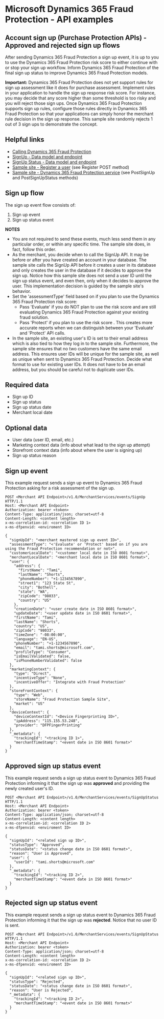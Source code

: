 # Microsoft Dynamics 365 Fraud Protection - API examples
## Account sign up (Purchase Protection APIs) - Approved and rejected sign up flows

After sending Dynamics 365 Fraud Protection a sign up event, it is up to you to use the Dynamics 365 Fraud Protection risk score to either continue with or stop your sign up workflow. Inform Dynamics 365 Fraud Protection of the final sign up status to improve Dynamics 365 Fraud Protection models.

**Important:** Dynamics 365 Fraud Protection does not yet support rules for sign up assessment like it does for purchase assessment. Implement rules in your application to handle the sign up response risk score. For instance, you may decide that any score higher than some threshold is too risky and you will reject those sign ups. Once Dynamics 365 Fraud Protection supports sign up rules, configure those rules directly in Dynamics 365 Fraud Protection so that your applications can simply honor the merchant rule decision in the sign up response. This sample site randomly rejects 1 out of 3 sign ups to demonstrate the concept.

## Helpful links
- [Calling Dynamics 365 Fraud Protection](./Authenticate&#32;and&#32;call&#32;Fraud&#32;Protection.md)
- [SignUp - Data model and endpoint](https://apidocs.microsoft.com/services/dynamics365fraudprotection#/v1.0/V1.0MerchantservicesEventsSignUpPost)
- [SignUp Status - Data model and endpoint](https://apidocs.microsoft.com/services/dynamics365fraudprotection#/v1.0/V1.0MerchantservicesEventsSignUpStatusPost)
- [Sample site - Register a user](../src/Web/Controllers/AccountController.cs) (see Register POST method)
- [Sample site - Dynamics 365 Fraud Protection service](../src/Infrastructure/Services/FraudProtectionService.cs) (see PostSignUp and PostSignUpStatus methods)

## Sign up flow
The sign up event flow consists of:
1. Sign up event
1. Sign up status event

**NOTES**
- You are not required to send these events, much less send them in any particular order, or within any specific time. The sample site does, in fact, follow this order. 
- As the merchant, you decide when to call the SignUp API. It may be before or after you have created an account in your database. The sample site calls the SignUp API before it creates a user in its database and only creates the user in the database if it decides to approve the sign up. Notice how this sample site does not send a user ID until the sign up status event, and even then, only when it decides to approve the user. This implementation decision is guided by the sample site's behavior.
- Set the 'assessmentType' field based on if you plan to use the Dynamics 365 Fraud Protection risk score:
  - Pass 'Evaluate' if you do NOT plan to use the risk score and are still evaluating Dynamics 365 Fraud Protection against your existing fraud solution.
  - Pass 'Protect' if you plan to use the risk score . This creates more accurate reports when we can distinguish between your 'Evaluate' and 'Protect' API calls.
- In the sample site, an existing user's ID is set to their email address which is also tied to how they log in to the sample site. Furthermore, the sample site ensures that no two customers have the same email address. This ensures user IDs will be unique for the sample site, as well as unique when sent to Dynamics 365 Fraud Protection. Decide what format to use for existing user IDs. It does not have to be an email address, but you should be careful not to duplicate user IDs.

## Required data
- Sign up ID
- Sign up status
- Sign up status date
- Merchant local date

## Optional data
- User data (user ID, email, etc.)
- Marketing context data (info about what lead to the sign up attempt)
- Storefront context data (info about where the user is signing up)
- Sign up status reason

## Sign up event
This example request sends a sign up event to Dynamics 365 Fraud Protection asking for a risk assessment of the sign up.
```http
POST <Merchant API Endpoint>/v1.0/MerchantServices/events/SignUp HTTP/1.1
Host: <Merchant API Endpoint>
Authorization: bearer <token>
Content-Type: application/json; charset=utf-8
Content-Length: <content length>
x-ms-correlation-id: <correlation ID 1>
x-ms-dfpenvid: <enviroment ID>

{
  "signUpId": "<merchant mastered sign up event ID>",
  "assessmentType": "<'Evaluate' or 'Protect' based on if you are using the Fraud Protection recommendation or not>",
  "customerLocalDate": "<customer local date in ISO 8601 format>",
  "merchantLocalDate": "<merchant local date in ISO 8601 format>",
  "user": {
    "address": {
      "firstName": "Tami",
      "lastName": "Shorts",
      "phoneNumber": "+1-1234567890",
      "street1": "123 State St",
      "city": "Bothell",
      "state": "WA",
      "zipCode": "98033",
      "country": "US"
    },
    "creationDate": "<user create date in ISO 8601 format>",
    "updateDate": "<user update date in ISO 8601 format>",
    "firstName": "Tami",
    "lastName": "Shorts",
    "country": "US",
    "zipCode": "98033",
    "timeZone": "-08:00:00",
    "language": "EN-US",
    "phoneNumber": "+1-1234567890",
    "email": "tami.shorts@microsoft.com",
    "profileType": "Consumer",
    "isEmailValidated": false,
    "isPhoneNumberValidated": false
  },
  "marketingContext": {
    "type": "Direct",
    "incentiveType": "None",
    "incentiveOffer": "Integrate with Fraud Protection"
  },
  "storeFrontContext": {
    "type": "Web",
    "storeName": "Fraud Protection Sample Site",
    "market": "US"
  },
  "deviceContext": {
    "deviceContextId": "<Device Fingerprinting ID>",
    "ipAddress": "115.155.53.248",
    "provider": "DFPFingerPrinting"
  },
  "_metadata": {
    "trackingId": "<tracking ID 1>",
    "merchantTimeStamp": "<event date in ISO 8601 format>"
  }
}
```

## Approved sign up status event
This example request sends a sign up status event to Dynamics 365 Fraud Protection informing it that the sign up was **approved** and providing the newly created user's ID.
```http
POST <Merchant API Endpoint>/v1.0/MerchantServices/events/SignUpStatus HTTP/1.1
Host: <Merchant API Endpoint>
Authorization: bearer <token>
Content-Type: application/json; charset=utf-8
Content-Length: <content length>
x-ms-correlation-id: <correlation ID 2>
x-ms-dfpenvid: <enviroment ID>

{
  "signUpId": "<related sign up ID>",
  "statusType": "Approved",
  "statusDate": "<status change date in ISO 8601 format>",
  "reason": "User is Approved",
  "user": {
    "userId": "tami.shorts@microsoft.com"
  },
  "_metadata": {
    "trackingId": "<tracking ID 2>",
    "merchantTimeStamp": "<event date in ISO 8601 format>"
  }
}
```

## Rejected sign up status event
This example request sends a sign up status event to Dynamics 365 Fraud Protection informing it that the sign up was **rejected**. Notice that no user ID is sent.
```http
POST <Merchant API Endpoint>/v1.0/MerchantServices/events/SignUpStatus HTTP/1.1
Host: <Merchant API Endpoint>
Authorization: bearer <token>
Content-Type: application/json; charset=utf-8
Content-Length: <content length>
x-ms-correlation-id: <correlation ID 2>
x-ms-dfpenvid: <enviroment ID>

{
  "signUpId": "<related sign up ID>",
  "statusType": "Rejected",
  "statusDate": "<status change date in ISO 8601 format>",
  "reason": "User is Rejected",
  "_metadata": {
    "trackingId": "<tracking ID 2>",
    "merchantTimeStamp": "<event date in ISO 8601 format>"
  }
}
```
